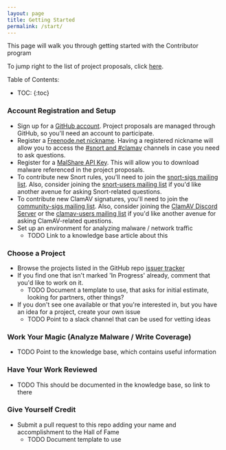 ```yaml
---
layout: page
title: Getting Started
permalink: /start/
---
```

This page will walk you through getting started with the Contributor program

To jump right to the list of project proposals, click [here](https://github.com/recvfrom/contributor/issues).

Table of Contents:
- TOC:
{:toc}

### Account Registration and Setup
 - Sign up for a [GitHub account](https://github.com/join). Project proposals are managed through GitHub, so you'll need an account to participate.
 - Register a [Freenode.net nickname](https://freenode.net/kb/answer/registration). Having a registered nickname will allow you to access the [#snort and #clamav](https://webchat.freenode.net/?channels=clamav,snort) channels in case you need to ask questions.
 - Register for a [MalShare API Key](https://malshare.com/register.php). This will allow you to download malware referenced in the project proposals.
 - To contribute new Snort rules, you'll need to join the [snort-sigs mailing list](https://lists.snort.org/mailman/listinfo/snort-sigs). Also, consider joining the [snort-users mailing list](https://lists.snort.org/mailman/listinfo/snort-users) if you'd like another avenue for asking Snort-related questions.
 - To contribute new ClamAV signatures, you'll need to join the [community-sigs mailing list](http://lists.clamav.net/cgi-bin/mailman/listinfo/community-sigs). Also, consider joining the [ClamAV Discord Server](https://discord.gg/6vNAqWnVgw) or the [clamav-users mailing list](http://lists.clamav.net/cgi-bin/mailman/listinfo/clamav-users) if you'd like another avenue for asking ClamAV-related questions.
 - Set up an environment for analyzing malware / network traffic
    - TODO Link to a knowledge base article about this

### Choose a Project
 - Browse the projects listed in the GitHub repo [issuer tracker](https://github.com/recvfrom/contributor/issues)
 - If you find one that isn't marked 'In Progress' already, comment that you'd like to work on it.
    - TODO Document a template to use, that asks for initial estimate, looking for partners, other things?
 - If you don't see one available or that you're interested in, but you have an idea for a project, create your own issue
    - TODO Point to a slack channel that can be used for vetting ideas

### Work Your Magic (Analyze Malware / Write Coverage)
 - TODO Point to the knowledge base, which contains useful information

### Have Your Work Reviewed
 - TODO This should be documented in the knowledge base, so link to there

### Give Yourself Credit
 - Submit a pull request to this repo adding your name and accomplishment
   to the Hall of Fame
    - TODO Document template to use
